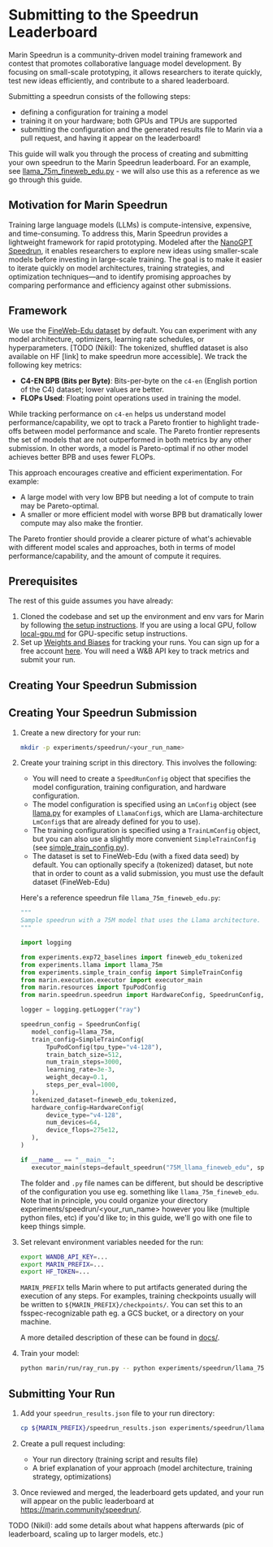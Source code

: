 # Submitting to the Speedrun Leaderboard


Marin Speedrun is a community-driven model training framework and contest that promotes collaborative language model development. By focusing on small-scale prototyping, it allows researchers to iterate quickly, test new ideas efficiently, and contribute to a shared leaderboard.

Submitting a speedrun consists of the following steps:
- defining a configuration for training a model
- training it on your hardware; both GPUs and TPUs are supported
- submitting the configuration and the generated results file to Marin via a pull request, and having it appear on the leaderboard!

This guide will walk you through the process of creating and submitting your own speedrun to the Marin Speedrun leaderboard. For an example, see [llama_75m_fineweb_edu.py](https://github.com/marin-community/marin/blob/main/experiments/speedrun/llama_75m_fineweb_edu/llama_75m_fineweb_edu.py) - we will also use this as a reference as we go through this guide.

## Motivation for Marin Speedrun
Training large language models (LLMs) is compute-intensive, expensive, and time-consuming. To address this, Marin Speedrun provides a lightweight framework for rapid prototyping. Modeled after the [NanoGPT Speedrun](https://github.com/KellerJordan/modded-nanogpt), it enables researchers to explore new ideas using smaller-scale models before investing in large-scale training. The goal is to make it easier to iterate quickly on model architectures, training strategies, and optimization techniques—and to identify promising approaches by comparing performance and efficiency against other submissions.

## Framework

We use the [FineWeb-Edu dataset](https://huggingface.co/datasets/HuggingFaceFW/fineweb-edu) by default. You can experiment with any model architecture, optimizers, learning rate schedules, or hyperparameters.
[TODO (Nikil): The tokenized, shuffled dataset is also available on HF [link] to make speedrun more accessible]. We track the following key metrics:

- **C4-EN BPB (Bits per Byte)**: Bits-per-byte on the `c4-en` (English portion of the C4) dataset; lower values are better.
- **FLOPs Used**: Floating point operations used in training the model.


While tracking performance on `c4-en` helps us understand model performance/capability, we opt to track a Pareto frontier to highlight trade-offs between model performance and scale. The Pareto frontier represents the set of models that are not outperformed in both metrics by any other submission. In other words, a model is Pareto-optimal if no other model achieves better BPB and uses fewer FLOPs.

This approach encourages creative and efficient experimentation. For example:

- A large model with very low BPB but needing a lot of compute to train may be Pareto-optimal.
- A smaller or more efficient model with worse BPB but dramatically lower compute may also make the frontier.

The Pareto frontier should provide a clearer picture of what's achievable with different model scales and approaches, both in terms of model performance/capability, and the amount of compute it requires.


## Prerequisites

The rest of this guide assumes you have already:

1. Cloned the codebase and set up the environment and env vars for Marin by following [the setup instructions](../tutorials/getting-started.md). If you are using a local GPU, follow [local-gpu.md](../tutorials/local-gpu.md) for GPU-specific setup instructions.
2. Set up [Weights and Biases](https://wandb.ai) for tracking your runs. You can sign up for a free account [here](https://wandb.ai). You will need a W&B API key to track metrics and submit your run.

## Creating Your Speedrun Submission
## Creating Your Speedrun Submission

1. Create a new directory for your run:
   ```bash
   mkdir -p experiments/speedrun/<your_run_name>
   ```

2. Create your training script in this directory. This involves the following:
    - You will need to create a `SpeedRunConfig` object that specifies the model configuration, training configuration, and hardware configuration.
    - The model configuration is specified using an `LmConfig` object (see [llama.py](../llama.py) for examples of `LlamaConfig`s, which are Llama-architecture `LmConfig`s that are already defined for you to use).
    - The training configuration is specified using a `TrainLmConfig` object, but you can also use a slightly more convenient `SimpleTrainConfig` (see [simple_train_config.py](../simple_train_config.py)).
    - The dataset is set to FineWeb-Edu (with a fixed data seed) by default. You can optionally specify a (tokenized) dataset, but note that in order to count as a valid submission, you must use the default dataset (FineWeb-Edu)

    Here's a reference speedrun file `llama_75m_fineweb_edu.py`:
    ```python
    """
    Sample speedrun with a 75M model that uses the Llama architecture.
    """

   import logging

   from experiments.exp72_baselines import fineweb_edu_tokenized
   from experiments.llama import llama_75m
   from experiments.simple_train_config import SimpleTrainConfig
   from marin.execution.executor import executor_main
   from marin.resources import TpuPodConfig
   from marin.speedrun.speedrun import HardwareConfig, SpeedrunConfig, default_speedrun

   logger = logging.getLogger("ray")

   speedrun_config = SpeedrunConfig(
       model_config=llama_75m,
       train_config=SimpleTrainConfig(
           TpuPodConfig(tpu_type="v4-128"),
           train_batch_size=512,
           num_train_steps=3000,
           learning_rate=3e-3,
           weight_decay=0.1,
           steps_per_eval=1000,
       ),
       tokenized_dataset=fineweb_edu_tokenized,
       hardware_config=HardwareConfig(
           device_type="v4-128",
           num_devices=64,
           device_flops=275e12,
       ),
   )

   if __name__ == "__main__":
       executor_main(steps=default_speedrun("75M_llama_fineweb_edu", speedrun_config))
   ```
   The folder and `.py` file names can be different, but should be descriptive of the configuration you use eg. something like `llama_75m_fineweb_edu`. Note that in principle, you could organize your directory experiments/speedrun/<your_run_name> however you like (multiple python files, etc) if you'd like to; in this guide, we'll go with one file to keep things simple.

4. Set relevant environment variables needed for the run:
    ```bash
    export WANDB_API_KEY=...
    export MARIN_PREFIX=...
    export HF_TOKEN=...
    ```

    `MARIN_PREFIX` tells Marin where to put artifacts generated during the execution of any steps. For examples, training checkpoints usually will be written to `${MARIN_PREFIX}/checkpoints/`. You can set this to an fsspec-recognizable path eg. a GCS bucket, or a directory on your machine.

    A more detailed description of these can be found in [docs/<TODO>](../../docs/<TODO>).

3. Train your model:
   ```bash
   python marin/run/ray_run.py -- python experiments/speedrun/llama_75m_fineweb_edu/llama_75m_fineweb_edu.py
   ```

## Submitting Your Run

1. Add your `speedrun_results.json` file to your run directory:
   ```bash
   cp ${MARIN_PREFIX}/speedrun_results.json experiments/speedrun/llama_75m_fineweb_edu/
   ```

2. Create a pull request including:
    - Your run directory (training script and results file)
    - A brief explanation of your approach (model architecture, training strategy, optimizations)

3. Once reviewed and merged, the leaderboard gets updated, and your run will appear on the public leaderboard at https://marin.community/speedrun/.


TODO (Nikil): add some details about what happens afterwards (pic of leaderboard, scaling up to larger models, etc.)
